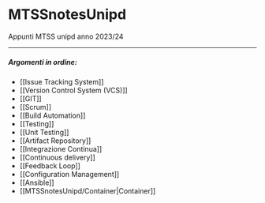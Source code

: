 # MTSSnotesUnipd
Appunti MTSS unipd anno 2023/24 

---
##### Argomenti in ordine:
- [[Issue Tracking System]]
- [[Version Control System (VCS)]]
- [[GIT]]
- [[Scrum]]
- [[Build Automation]]
- [[Testing]]
- [[Unit Testing]]
- [[Artifact Repository]]
- [[Integrazione Continua]]
- [[Continuous delivery]]
- [[Feedback Loop]]
- [[Configuration Management]]
- [[Ansible]]
- [[MTSSnotesUnipd/Container|Container]]
